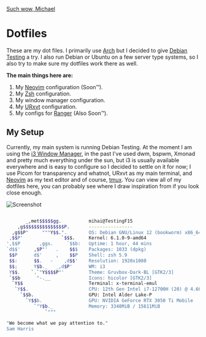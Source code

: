 <a href="https://michaelradu.substack.com/">Such wow, Michael</a>

# Dotfiles
These are my dot files. I primarily use [Arch](https://www.archlinux.org) but I decided to give [Debian Testing](https://www.debian.org/) a try. I also run Debian or Ubuntu on a few server type systems, so I also try to make sure my dotfiles work there as well.

**The main things here are:**
1. My [Neovim](https://neovim.io/) configuration (Soon™). 
2. My [Zsh](https://www.zsh.org/) configuration.
3. My window manager configuration.
4. My [URxvt](https://wiki.archlinux.org/title/rxvt-unicode) configuration.
5. My configs for [Ranger](https://github.com/ranger/ranger) (Also Soon™).

## My Setup
Currently, my main system is running Debian Testing. At the moment I am using the [i3 Window Manager](https://i3wm.org/), in the past I've used dwm, bspwm, Xmonad and pretty much everything under the sun, but i3 is usually available everywhere and is easy to configure so I decided to settle on it for now; I use Picom for transparency and whatnot, URxvt as my main terminal, and [Neovim](https://github.com/neovim/neovim) as my text editor and of course, [tmux](https://github.com/tmux/tmux/wiki). You can view all of my dotfiles here, you can probably see where I draw inspiration from if you look close enough.

![Screenshot](images/desktop.jpg)
```sh

       _,met$$$$$gg.          mihai@TestingF15 
    ,g$$$$$$$$$$$$$$$P.       ---------------- 
  ,g$$P"     """Y$$.".        OS: Debian GNU/Linux 12 (bookworm) x86_64 
 ,$$P'              `$$$.     Kernel: 6.1.0-9-amd64  
',$$P       ,ggs.     `$$b:   Uptime: 1 hour, 44 mins 
`d$$'     ,$P"'   .    $$$    Packages: 1033 (dpkg) 
 $$P      d$'     ,    $$P    Shell: zsh 5.9 
 $$:      $$.   -    ,d$$'    Resolution: 1920x1080 
 $$;      Y$b._   _,d$P'      WM: i3  
 Y$$.    `.`"Y$$$$P"'         Theme: Gruvbox-Dark-BL [GTK2/3] 
 `$$b      "-.__              Icons: hicolor [GTK2/3] 
  `Y$$                        Terminal: x-terminal-emul 
   `Y$$.                      CPU: 12th Gen Intel i7-12700H (20) @ 4.600GHz 
     `$$b.                    GPU: Intel Alder Lake-P 
       `Y$$b.                 GPU: NVIDIA GeForce RTX 3050 Ti Mobile 
          `"Y$b._             Memory: 3348MiB / 15611MiB 
              `"""            

"We become what we pay attention to." 
Sam Harris
```
